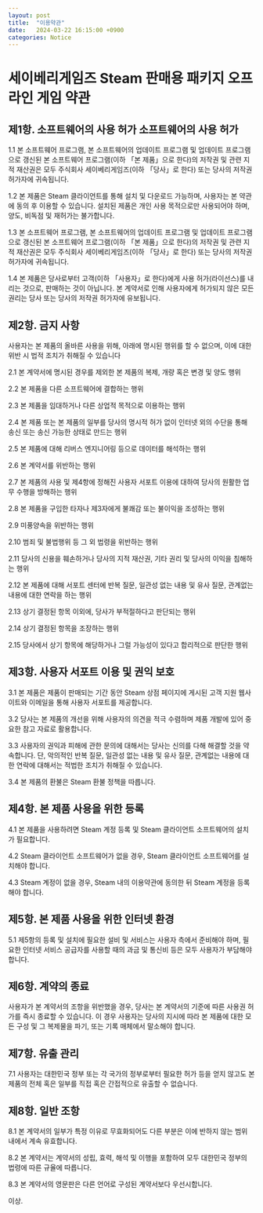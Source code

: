 ```yaml
---
layout: post
title:  "이용약관"
date:   2024-03-22 16:15:00 +0900
categories: Notice
---
```


# 세이베리게임즈 Steam 판매용 패키지 오프라인 게임 약관

## 제1항. 소프트웨어의 사용 허가 소프트웨어의 사용 허가
1.1 본 소프트웨어 프로그램, 본 소프트웨어의 업데이트 프로그램 및 업데이트 프로그램으로 갱신된 본 소프트웨어 프로그램(이하 「본 제품」으로 한다)의 저작권 및 관련 지적 재산권은 모두 주식회사 세이베리게임즈(이하 「당사」로 한다) 또는 당사의 저작권 허가자에 귀속됩니다.

1.2 본 제품은 Steam 클라이언트를 통해 설치 및 다운로드 가능하며, 사용자는 본 약관에 동의 후 이용할 수 있습니다. 설치된 제품은 개인 사용 목적으로만 사용되어야 하며, 양도, 비독점 및 재허가는 불가합니다.

1.3 본 소프트웨어 프로그램, 본 소프트웨어의 업데이트 프로그램 및 업데이트 프로그램으로 갱신된 본 소프트웨어 프로그램(이하 「본 제품」으로 한다)의 저작권 및 관련 지적 재산권은 모두 주식회사 세이베리게임즈(이하 「당사」로 한다) 또는 당사의 저작권 허가자에 귀속됩니다.

1.4 본 제품은 당사로부터 고객(이하 「사용자」로 한다)에게 사용 허가(라이선스)를 내리는 것으로, 판매하는 것이 아닙니다. 본 계약서로 인해 사용자에게 허가되지 않은 모든 권리는 당사 또는 당사의 저작권 허가자에 유보됩니다.


## 제2항. 금지 사항
사용자는 본 제품의 올바른 사용을 위해, 아래에 명시된 행위를 할 수 없으며, 이에 대한 위반 시 법적 조치가 취해질 수 있습니다

2.1 본 계약서에 명시된 경우를 제외한 본 제품의 복제, 개량 혹은 변경 및 양도 행위

2.2 본 제품을 다른 소프트웨어에 결합하는 행위

2.3 본 제품을 임대하거나 다른 상업적 목적으로 이용하는 행위

2.4 본 제품 또는 본 제품의 일부를 당사의 명시적 허가 없이 인터넷 외의 수단을 통해 송신 또는 송신 가능한 상태로 만드는 행위

2.5 본 제품에 대해 리버스 엔지니어링 등으로 데이터를 해석하는 행위

2.6 본 계약서를 위반하는 행위

2.7 본 제품의 사용 및 제4항에 정해진 사용자 서포트 이용에 대하여 당사의 원활한 업무 수행을 방해하는 행위

2.8 본 제품을 구입한 타자나 제3자에게 불쾌감 또는 불이익을 조성하는 행위

2.9 미풍양속을 위반하는 행위

2.10 범죄 및 불법행위 등 그 외 법령을 위반하는 행위

2.11 당사의 신용을 훼손하거나 당사의 지적 재산권, 기타 권리 및 당사의 이익을 침해하는 행위

2.12 본 제품에 대해 서포트 센터에 반복 질문, 일관성 없는 내용 및 유사 질문, 관계없는 내용에 대한 연락을 하는 행위

2.13 상기 결정된 항목 이외에, 당사가 부적절하다고 판단되는 행위

2.14 상기 결정된 항목을 조장하는 행위

2.15 당사에서 상기 항목에 해당하거나 그럴 가능성이 있다고 합리적으로 판단한 행위


## 제3항. 사용자 서포트 이용 및 권익 보호

3.1 본 제품은 제품이 판매되는 기간 동안 Steam 상점 페이지에 게시된 고객 지원 웹사이트와 이메일을 통해 사용자 서포트를 제공합니다.

3.2 당사는 본 제품의 개선을 위해 사용자의 의견을 적극 수렴하며 제품 개발에 있어 중요한 참고 자료로 활용합니다.

3.3 사용자의 권익과 피해에 관한 문의에 대해서는 당사는 신의를 다해 해결할 것을 약속합니다. 단, 악의적인 반복 질문, 일관성 없는 내용 및 유사 질문, 관계없는 내용에 대한 연락에 대해서는 적법한 조치가
취해질 수 있습니다.

3.4 본 제품의 환불은 Steam 환불 정책을 따릅니다.


## 제4항. 본 제품 사용을 위한 등록

4.1 본 제품을 사용하려면 Steam 계정 등록 및 Steam 클라이언트 소프트웨어의 설치가 필요합니다.

4.2 Steam 클라이언트 소프트웨어가 없을 경우, Steam 클라이언트 소프트웨어를 설치해야 합니다.

4.3 Steam 계정이 없을 경우, Steam 내의 이용약관에 동의한 뒤 Steam 계정을 등록해야 합니다.


## 제5항. 본 제품 사용을 위한 인터넷 환경

5.1 제5항의 등록 및 설치에 필요한 설비 및 서비스는 사용자 측에서 준비해야 하며, 필요한 인터넷 서비스 공급자를 사용할 때의 과금 및 통신비 등은 모두 사용자가 부담해야 합니다.


## 제6항. 계약의 종료
사용자가 본 계약서의 조항을 위반했을 경우, 당사는 본 계약서의 기준에 따른 사용권 허가를 즉시 종료할 수 있습니다. 이 경우 사용자는 당사의 지시에 따라 본 제품에 대한 모든 구성 및 그 복제물을 파기, 또는 기록 매체에서 말소해야 합니다.


## 제7항. 유출 관리

7.1 사용자는 대한민국 정부 또는 각 국가의 정부로부터 필요한 허가 등을 얻지 않고도 본 제품의 전체 혹은 일부를 직접 혹은 간접적으로 유출할 수 없습니다.


## 제8항. 일반 조항

8.1 본 계약서의 일부가 특정 이유로 무효화되어도 다른 부분은 이에 반하지 않는 범위 내에서 계속 유효합니다.

8.2 본 계약서는 계약서의 성립, 효력, 해석 및 이행을 포함하여 모두 대한민국 정부의 법령에 따른 규율에 따릅니다.

8.3 본 계약서의 영문판은 다른 언어로 구성된 계약서보다 우선시합니다.


이상.

